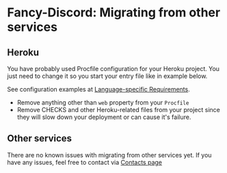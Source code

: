 # Fancy-Discord: Migrating from other services

## Heroku

You have probably used Procfile configuration for your Heroku project. You just need to change it so you start your entry file like in example below.

See configuration examples at [Language-specific Requirements](/docs/language-specific-requirements).
- Remove anything other than `web` property from your `Procfile`
- Remove CHECKS and other Heroku-related files from your project since they will slow down your deployment or can cause it's failure.

## Other services

There are no known issues with migrating from other services yet. If you have any issues, feel free to contact via [Contacts page](/docs/contacts)

